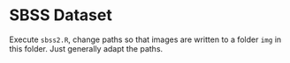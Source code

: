 # SBSS Dataset

Execute `sbss2.R`, change paths so that images are written to a folder `img` in this folder. Just generally adapt the paths.

